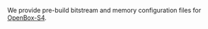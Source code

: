 We provide pre-build bitstream and memory configuration files for [OpenBox-S4](https://github.com/fast-codesign/FAST-OpenBox_S4-impl).
